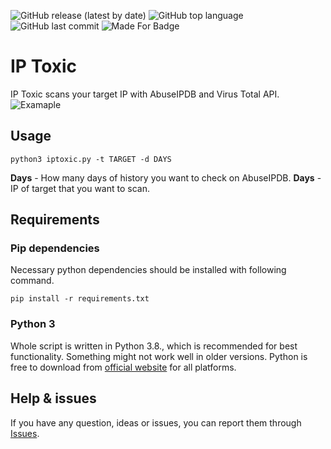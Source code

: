![GitHub release (latest by date)](https://img.shields.io/github/v/release/kulichr/IPToxic?style=for-the-badge) ![GitHub top language](https://img.shields.io/github/languages/top/kulichr/IPToxic?style=for-the-badge) ![GitHub last commit](https://img.shields.io/github/last-commit/kulichr/IPToxic?style=for-the-badge) ![Made For Badge](https://img.shields.io/badge/Made%20for-SOC%20analyst-success?style=for-the-badge)
# IP Toxic
IP Toxic scans your target IP with AbuseIPDB and Virus Total API.
![Examaple](https://github.com/cyb3rd3s/cyb3rd3s/blob/main/iptoxic.png)
## Usage
```
python3 iptoxic.py -t TARGET -d DAYS
```
**Days** - How many days of history you want to check on AbuseIPDB.
**Days** - IP of target that you want to scan.

## Requirements
### Pip dependencies
Necessary python dependencies should be installed with following command.
```
pip install -r requirements.txt
```
### Python 3
Whole script is written in Python 3.8., which is recommended for best functionality. Something might not work well in older versions. Python is free to download from [official website](https://www.python.org/downloads/) for all platforms.

## Help & issues
If you have any question, ideas or issues, you can report them through [Issues](https://github.com/cyb3rd3s/IPToxic/issues).
